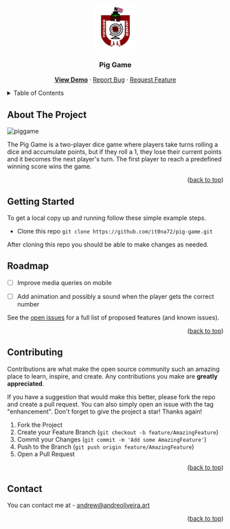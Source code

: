 <div align="center">
  <a href="https://github.com/it0na72/pig-game/">
    <img src="logo.png" alt="Logo" width="100" height="100">
  </a>
<h3 align="center">Pig Game</h3>

  <p align="center">
    <a href="https://it0na72.github.io/pig-game/"><b>View Demo</b></a>
    ·
    <a href="https://github.com/it0na72/pig-game/issues">Report Bug</a>
    ·
    <a href="https://github.com/it0na72/pig-game/issues">Request Feature</a>
  </p>
</div>



<!-- TABLE OF CONTENTS -->
<details>
  <summary>Table of Contents</summary>
  <ol>
    <li>
      <a href="#about-the-project">About The Project</a>
    </li>
    <li>
      <a href="#getting-started">Getting Started</a>
    </li>
    <li><a href="#roadmap">Roadmap</a></li>
    <li><a href="#contributing">Contributing</a></li>
    <li><a href="#contact">Contact</a></li>
  </ol>
</details>



<!-- ABOUT THE PROJECT -->
## About The Project
![piggame](https://github.com/it0na72/pig-game/assets/56265972/ad47ec06-1afd-46b3-9182-ca3bea98343c)

The Pig Game is a two-player dice game where players take turns rolling a dice and accumulate points, but if they roll a 1, they lose their current points and it becomes the next player's turn. The first player to reach a predefined winning score wins the game.

<p align="right">(<a href="#readme-top">back to top</a>)</p>


<!-- GETTING STARTED -->
## Getting Started

To get a local copy up and running follow these simple example steps.
- Clone this repo
```git clone https://github.com/it0na72/pig-game.git```

After cloning this repo you should be able to make changes as needed.

<!-- ROADMAP -->
## Roadmap

- [ ] Improve media queries on mobile
- [ ] Add animation and possibly a sound when the player gets the correct number


See the [open issues](https://github.com/it0na72/pig-game/issues) for a full list of proposed features (and known issues).

<p align="right">(<a href="#readme-top">back to top</a>)</p>


<!-- CONTRIBUTING -->
## Contributing

Contributions are what make the open source community such an amazing place to learn, inspire, and create. Any contributions you make are **greatly appreciated**.

If you have a suggestion that would make this better, please fork the repo and create a pull request. You can also simply open an issue with the tag "enhancement".
Don't forget to give the project a star! Thanks again!

1. Fork the Project
2. Create your Feature Branch (`git checkout -b feature/AmazingFeature`)
3. Commit your Changes (`git commit -m 'Add some AmazingFeature'`)
4. Push to the Branch (`git push origin feature/AmazingFeature`)
5. Open a Pull Request

<p align="right">(<a href="#readme-top">back to top</a>)</p>

<!-- CONTACT -->
## Contact

You can contact me at - andrew@andreoliveira.art

<p align="right">(<a href="#readme-top">back to top</a>)</p>
